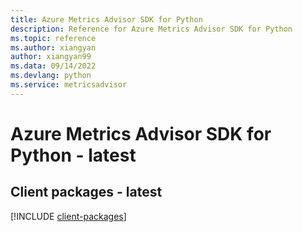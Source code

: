 ```yaml
---
title: Azure Metrics Advisor SDK for Python
description: Reference for Azure Metrics Advisor SDK for Python
ms.topic: reference
ms.author: xiangyan
author: xiangyan99
ms.data: 09/14/2022
ms.devlang: python
ms.service: metricsadvisor
---
```

# Azure Metrics Advisor SDK for Python - latest

## Client packages - latest
[!INCLUDE [client-packages](metrics-advisor-client-index.md)]